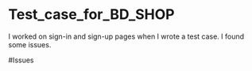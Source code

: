 # Test_case_for_BD_SHOP
I worked on sign-in and sign-up pages when I wrote a test case. I found some issues.

#Issues

